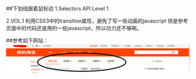 ##下划线跟着鼠标动
1.Selectors API Level 1

2.VOL.1 利用CSS3中的transition属性，避免了写一些动画的javascript
但是参考页面中的代码还是用的一些javascript，所以功力还不够啊。

##参考如下网站：
![Alt text](demo/shot.png)

